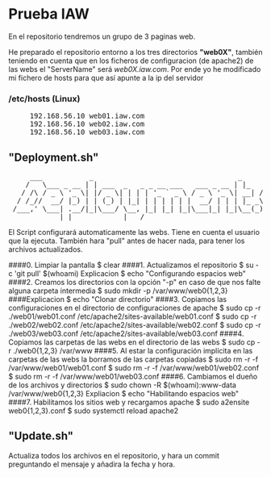 
# Prueba IAW
En el repositorio tendremos un grupo de 3 paginas web.

He preparado el repositorio entorno a los tres directorios <b>"web0X"</b>,
también teniendo en cuenta que en los ficheros de configuracion (de apache2) de las webs
el "ServerName" será <i>web0X.iaw.com</i>. Por ende yo he modificado mi fichero de hosts
para que así apunte a la ip del servidor

### /etc/hosts (Linux)
<pre>
     192.168.56.10 web01.iaw.com
     192.168.56.10 web02.iaw.com
     192.168.56.10 web03.iaw.com
</pre>

## "Deployment.sh"
<pre>
     ___           _                                  _         _
    /   \___ _ __ | | ___  _   _ _ __ ___   ___ _ __ | |_   ___| |__
   / /\ / _ \ '_ \| |/ _ \| | | | '_ ` _ \ / _ \ '_ \| __| / __| '_ \
  / /_//  __/ |_) | | (_) | |_| | | | | | |  __/ | | | |_ _\__ \ | | |
 /___,' \___| .__/|_|\___/ \__, |_| |_| |_|\___|_| |_|\__(_)___/_| |_|
            |_|            |___/
</pre>
El Script configurará automaticamente las webs. Tiene en cuenta el usuario que la ejecuta.
También hara "pull" antes de hacer nada, para tener los archivos actualizados.

####0. Limpiar la pantalla
$ clear
####1. Actualizamos el repositorio
$ su -c 'git pull' $(whoami)
Explicacion
$ echo "Configurando espacios web"
####2. Creamos los directorios con la opción "-p" en caso de que nos falte alguna carpeta intermedia
$ sudo mkdir -p /var/www/web0{1,2,3}
####Explicacion
$ echo "Clonar directorio"
####3. Copiamos las configuraciones en el directorio de configuraciones de apache
$ sudo cp -r ./web01/web01.conf /etc/apache2/sites-available/web01.conf
$ sudo cp -r ./web02/web02.conf /etc/apache2/sites-available/web02.conf
$ sudo cp -r ./web03/web03.conf /etc/apache2/sites-available/web03.conf
####4. Copiamos las carpetas de las webs en el directorio de las webs
$ sudo cp -r ./web0{1,2,3} /var/www
####5. Al estar la configuración implícita en las carpetas de las webs la borramos de las carpetas copiadas
$ sudo rm -r -f /var/www/web01/web01.conf
$ sudo rm -r -f /var/www/web01/web02.conf
$ sudo rm -r -f /var/www/web01/web03.conf
####6. Cambiamos el dueño de los archivos y directorios
$ sudo chown -R $(whoami):www-data /var/www/web0{1,2,3}
Expliacion
$ echo "Habilitando espacios web"
####7. Habilitamos los sitios web y recargamos apache
$ sudo a2ensite web0{1,2,3}.conf
$ sudo systemctl reload apache2


## "Update.sh"
Actualiza todos los archivos en el repositorio, y hara un commit
preguntando el mensaje y añadira la fecha y hora.
